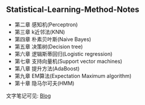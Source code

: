 ## Statistical-Learning-Method-Notes

* 第二章 感知机(Perceptron)
* 第三章 k近邻法(KNN)
* 第四章 朴素贝叶斯(Naive Bayes)
* 第五章 决策树(Decision tree)
* 第六章 逻辑斯蒂回归(Logistic regression)
* 第七章 支持向量机(Support vector machines)
* 第八章 提升方法(AdaBoost)
* 第九章 EM算法(Expectation Maximum algorithm)
* 第十章 隐马尔可夫(HMM)

文字笔记可见: [Blog](https://www.bioinfo-scrounger.com/tags/Machine-learning/)
